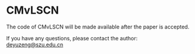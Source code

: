 # CMvLSCN
The code of CMvLSCN will be made available after the paper is accepted. 



If you have any questions, please contact the author: deyuzeng@szu.edu.cn

